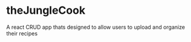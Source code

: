 # theJungleCook
A react CRUD app thats designed to allow users to upload and organize their recipes
